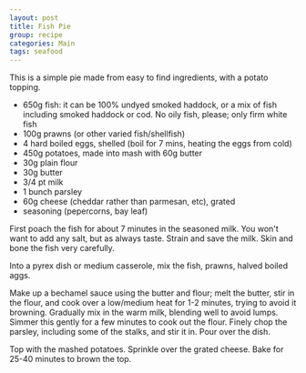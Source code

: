 ```yaml
---
layout: post
title: Fish Pie
group: recipe
categories: Main
tags: seafood
---
```


This is a simple pie made from easy to find ingredients, with a potato topping.

- 650g fish: it can be 100% undyed smoked haddock, or a mix of fish including smoked haddock or cod.  No oily fish, please; only firm white fish
- 100g prawns (or other varied fish/shellfish)
- 4 hard boiled eggs, shelled (boil for 7 mins, heating the eggs from cold)
- 450g potatoes, made into mash with 60g butter
- 30g plain flour
- 30g butter
- 3/4 pt milk
- 1 bunch parsley
- 60g cheese (cheddar rather than parmesan, etc), grated
- seasoning (pepercorns, bay leaf)

First poach the fish for about 7 minutes in the seasoned milk.  You won't want to add any salt, but as always taste.  Strain and save the milk.  Skin and bone the fish very carefully.

Into a pyrex dish or medium casserole, mix the fish, prawns, halved boiled aggs.

Make up a bechamel sauce using the butter and flour; melt the butter, stir in the flour, and cook over a low/medium heat for 1-2 minutes, trying to avoid it browning.  Gradually mix in the warm milk, blending well to avoid lumps.  Simmer this gently for a few minutes to cook out the flour.  Finely chop the parsley, including some of the stalks, and stir it in.  Pour over the dish.

Top with the mashed potatoes.  Sprinkle over the grated cheese.  Bake for 25-40 minutes to brown the top.